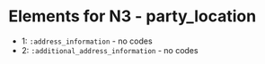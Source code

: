 # Elements for N3 - party_location
* 1: `:address_information` - no codes
* 2: `:additional_address_information` - no codes
